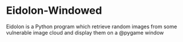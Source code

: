 # Eidolon-Windowed
Eidolon is a Python program which retrieve random images from some vulnerable image cloud and display them on a @pygame window
